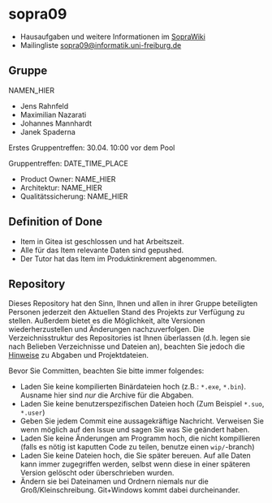 # sopra09

* Hausaufgaben und weitere Informationen im [SopraWiki](https://sopra.informatik.uni-freiburg.de/)
* Mailingliste sopra09@informatik.uni-freiburg.de

## Gruppe

NAMEN_HIER
- Jens Rahnfeld
- Maximilian Nazarati 
- Johannes Mannhardt
- Janek Spaderna

Erstes Gruppentreffen: 30.04. 10:00 vor dem Pool

Gruppentreffen: DATE_TIME_PLACE

* Product Owner: NAME_HIER
* Architektur: NAME_HIER
* Qualitätssicherung: NAME_HIER


## Definition of Done

* Item in Gitea ist geschlossen und hat Arbeitszeit.
* Alle für das Item relevante Daten sind gepushed.
* Der Tutor hat das Item im Produktinkrement abgenommen.

## Repository
Dieses Repository hat den Sinn, Ihnen und allen in ihrer Gruppe beteiligten Personen jederzeit den Aktuellen Stand des Projekts zur Verfügung zu stellen. Außerdem bietet es die Möglichkeit, alte Versionen wiederherzustellen und Änderungen nachzuverfolgen. Die Verzeichnisstruktur des Repositories ist Ihnen überlassen (d.h. legen sie nach Belieben Verzeichnisse und Dateien an), beachten Sie jedoch die [Hinweise](https://sopra.informatik.uni-freiburg.de/soprawiki/Abgabe#Projektentwicklung) zu Abgaben und Projektdateien.

Bevor Sie Committen, beachten Sie bitte immer folgendes:
* Laden Sie keine kompilierten Binärdateien hoch (z.B.: `*.exe`, `*.bin`). Ausname hier sind _nur_ die Archive für die Abgaben.
* Laden Sie keine benutzerspezifischen Dateien hoch (Zum Beispiel `*.suo`, `*.user`)
* Geben Sie jedem Commit eine aussagekräftige Nachricht. Verweisen Sie wenn möglich auf den Issue und sagen Sie was Sie geändert haben.
* Laden Sie keine Änderungen am Programm hoch, die nicht kompillieren (falls es nötig ist kaputten Code zu teilen, benutze einen `wip/`-branch)
* Laden Sie keine Dateien hoch, die Sie später bereuen. Auf alle Daten kann immer zugegriffen werden, selbst wenn diese in einer späteren Version gelöscht oder überschrieben wurden.
* Ändern sie bei Dateinamen und Ordnern niemals nur die Groß/Kleinschreibung. Git+Windows kommt dabei durcheinander.

